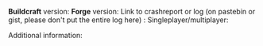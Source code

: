 <!-- Welcome to the buildcraft issue tracker -->

<!-- If your issue is more of a question (like how does machine X work or a sugestion please use our discord instead: https://discord.gg/GuptcnW -->

<!-- Please fill in all relavant information below -->

**Buildcraft** version: 
**Forge** version: 
Link to crashreport or log (on pastebin or gist, please don't put the entire log here) : 
Singleplayer/multiplayer: 

Additional information: